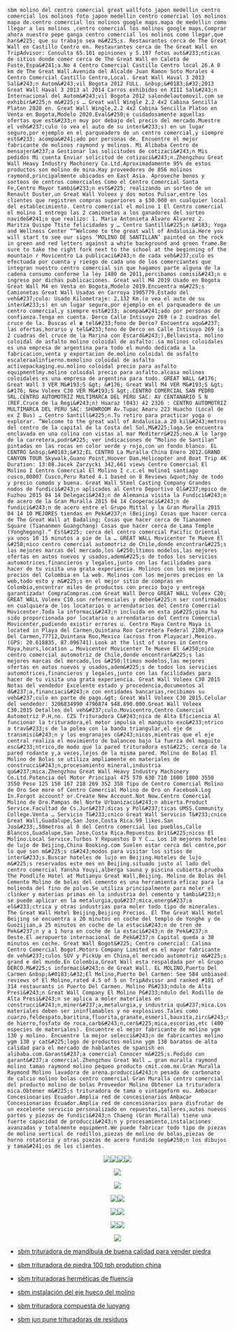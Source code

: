 
```
sbm molino del centro comercial great wallfoto japon medellin centro comercial los molinos foto japon medellin centro comercial los molinos mapa de.centro comercial los molinos google maps.mapa de medellin como llegar a los molinos ,centro comercial los molinos google maps,Comprar ahora nuestro pepe ganga centro comercial los molinos como llegar,que har&#225; que su trabajo sea m&#225;s. Restaurantes cerca de The Great Wall en Castillo Centro en. Restaurantes cerca de The Great Wall en TripAdvisor: Consulta 65.101 opiniones y 5.197 fotos aut&#233;nticas de sitios donde comer cerca de The Great Wall en Caleta de Fuste,Espa&#241;a.No 4 Centro Comercial Castillo Centro local 26.A 0 km de The Great Wall.Avenida del Alcalde Juan Ramon Soto Morales 4 Centro Comercial Castillo Centro,Local. Great Wall Haval 3 2013 Sal&#243;n Autom&#243;vil Bogota 2012 FULL. &nbsp;&#0183;&#32;2013 Great Wall Haval 3 2013 al 2014 Carros exhibidos en XIII Sal&#243;n Internacional del Autom&#243;vil Bogota 2012 salondelautomovil.com se exhibir&#225;n m&#225;s … Great wall Wingle 2.2 4x2 Cabina Sencilla Platon 2020 en. Great Wall Wingle,2.2 4x2 Cabina Sencilla Platon en Venta en Bogota,Modelo 2020.Eval&#250;e cuidadosamente aquellas ofertas que est&#233;n muy por debajo del precio del mercado.Muestre el veh&#237;culo (o vea el auto de su inter&#233;s) en un lugar seguro,por ejemplo en el parqueadero de un centro comercial,y siempre est&#233; acompa&#241;ado por personas de. Encuentre el mejor fabricante de molinos raymond y molinos. Mi Alibaba Centro de mensajer&#237;a Gestionar las solicitudes de cotizaci&#243;n Mis pedidos Mi cuenta Enviar solicitud de cotizaci&#243;n.Zhengzhou Great Wall Heavy Industry Machinery Co.Ltd.Aproximadamente 95% de estos productos son molino de mina.Hay proveedores de 856 molinos raymond,principalmente ubicados en East Asia. Aproveche bonos y sorteos de centros comerciales Como el Centro Comercial Santa Fe,Centro Mayor tambi&#233;n est&#225; realizando un sorteo de un Renault Duster,un Great Wall Voleex y dos motos Pulsar,entre los clientes que registren compras superiores a $30.000 en cualquier local del establecimiento. Centro comercial el molino 1 El Centro comercial el molino 1 entrego las 2 camionetas a los ganadores del sorteo navide&#241;o que realizo: 1. Maria Antonieta Alvaro Alvarez 2. Maritza Quispe Ttito felicidades y … Centro Santill&#225;n &#183; Yoga and Wellness Center ““Welcome to the great wall of Andalusia.Here you will start to see our signs ‘MOLINO DE SANTILLAN’ painted on the rock in green and red letters against a white background and green frame.Be sure to take the right fork next to the school at the beginning of the mountain r Movicentro La publicaci&#243;n de cada veh&#237;culo es efectuada por cuenta y riesgo de cada uno de los comerciantes que integran nuestro centro comercial sin que hagamos parte alguna de la cadena consumo conforme la ley 1480 de 2011,percibamos comisi&#243;n o ingreso por dichas publicaciones. Great wall M4 2019 Usado en Bogota Great Wall M4 en Venta en Bogota,Modelo 2019.Encuentra m&#225;s Camionetas Great Wall Usadas en Carroya 1905779.Estado del veh&#237;culo: Usado Kilometraje: 2,132 Km.(o vea el auto de su inter&#233;s) en un lugar seguro,por ejemplo en el parqueadero de un centro comercial,y siempre est&#233; acompa&#241;ado por personas de confianza.Tenga en cuenta. Derco Calle Intisuyo 269 (a 2 cuadras del cruce de la. Buscas el ☎ tel&#233;fono de Derco? Encuentra aqu&#237; las ofertas,horario y tel&#233;fono de Derco en Calle Intisuyo 269 (a 2 cuadras del cruce de la Marina con Escard&#243;),Bellavista. molino coloidal de asfalto molino coloidal de asfalto:.sa molinos coloidales es una empresa de argentina para todo el mundo dedicada a la fabricacion,venta y exportacion de.molino coloidal de asfalto escaleraalinfierno.mxmolino coloidal de asfalto activepackaging.eu.molino coloidal precio para asfalto equipmentlmy.molino coloidal precio para asfalto.alcasa molinos coloidales es una empresa de argentina para todo. GREAT WALL &#176; Great Wall 3 VER M&#193;S &gt; &#176; Great Wall M4 VER M&#193;S &gt; &#176; New Voleex C30 VER M&#193;S &gt;.CENTRO COMERCIAL SAN PEDRO SRL.CENTRO AUTOMOTRIZ MULTIMARCA DEL PERU SAC: AV CENTANARIO S N (REF.Cruce de la Regi&#243;n) Huaraz (043) 42 2326 : CENTRO AUTOMOTRIZ MULTIMARCA DEL PERU SAC: SHOWROOM Av.Tupac Amaru 223 Huacho (Local de ex Z Bus) … Centro Santill&#225;n.Tu retiro para practicar yoga o explorar. “Welcome to the great wall of Andalusia.a 20 kil&#243;metros del centro de la capital de la Costa del Sol,M&#225;laga.Se encuentra enclavada en una colina con vistas al mar Mediterr&#225;neo.A lo largo de la carretera,podr&#225; ver indicaciones de “Molino de Santilan” pintadas en las rocas en color verde y rojo,con un fondo blanco. EL CENTRO &nbsp;&#0183;&#32;EL CENTRO La Muralla China Enero 2012.GRAND CANYON TOUR Skywalk,Guano Point,Hoover Dam,Helicopter and Boat Trip 4K Duration: 13:08.Jacek Zarzycki 342,661 views Centro Comercial El Molino I Centro Comercial El Molino I c.c.el molino1 santiago cusco,08007 Cusco,Peru Rated 4.1 based on 8 Reviews &quot;hay de todo y precio comodo y buena. Great Wall Steel Casting Company Grandes nodos de fundici&#243;n aplicados al Centro Deportivo Ol&#237;mpico de Fuzhou 2015 04 14 Delegaci&#243;n de Alemania visita la Fundici&#243;n de acero de la Gran Muralla 2015 04 14 Cooperaci&#243;n de fundici&#243;n de acero entre el Grupo Mittal y la Gran Muralla 2015 04 14 10 MEJORES tiendas en Pek&#237;n (Beijing) Cosas que hacer cerca de The Great Wall at Badaling; Cosas que hacer cerca de Tiananmen Square (Tiananmen Guangchang) Cosas que hacer cerca de Lama Temple (Yonghegong).“ Est&#225; cerca del centro comercial Pacific Oriental ya unos 10 15 minutos a pie de la … GREAT WALL Movicenter Te Mueve El &#250;nico centro comercial automotriz de Chile,donde encontrar&#225;s las mejores marcas del mercado,los &#250;ltimos modelos,las mejores ofertas en autos nuevos y usados,adem&#225;s de todos los servicios automotrices,financieros y legales,junto con las facilidades para hacer de tu visita una grata experiencia. Molinos con los mejores precios del Colombia en la web. Molinos con los mejores precios en la web,todo esto y m&#225;s en el mejor sitio de compras en Colombia,encontrar miles de productos con precio bajo y entrega garantizada! CompraCompras.com Great Wall Derco GREAT WALL Voleex C20; GREAT WALL Voleex C10.son referenciales y deber&#225;n ser confirmados en cualquiera de los locatarios o arrendatarios del Centro Comercial Movicenter.Toda la informaci&#243;n incluida en esta p&#225;gina ha sido proporcionada por locatario o arrendatario del Centro Comercial Movicenter,pudiendo existir errores u. Centro Maya Centro Maya is located in Playa del Carmen,Quintana Roo Carretera Federal 2100,Playa Del Carmen,77712,Quintana Roo,Mexico (across from Playacar),Mexico.(GPS: 20.618835, 87.096741).Look at the list of stores in Centro Maya,hours,location … Movicenter Movicenter Te Mueve El &#250;nico centro comercial automotriz de Chile,donde encontrar&#225;s las mejores marcas del mercado,los &#250;ltimos modelos,las mejores ofertas en autos nuevos y usados,adem&#225;s de todos los servicios automotrices,financieros y legales,junto con las facilidades para hacer de tu visita una grata experiencia. Great Wall Voleex C30 2015 Notas del vendedor Excelente estado y procedencia,documentos al d&#237;a,financiaci&#243;n con entidades bancarias,recibimos su veh&#237;culo en parte de pago.&gt; Great Wall Voleex C30 2015.Celular del vendedor: 3206834990 4796874 $48.890.000.Great Wall Voleex C30.2015 Detalles del veh&#237;culo.Movicentro,Centro Comercial Automotriz P.H,no. CZS Trituradora C&#243;nica de Alta Eficiencia Al funcionar la trituradora,el motor impulsa el manguito exc&#233;ntrico a trav&#233;s de la polea con la banda triangular,el eje de transmisi&#243;n y los engranajes c&#243;nicos,mientras que el eje central realiza el movimiento de balanceo bajo la fuerza del maguito esc&#233;ntrico,de modo que la pared trituradora est&#225; cerca de la pared rodante y,a veces,lejos de la misma pared. Molino de Bolas El Molino de Bolas se utiliza ampliamente en materiales de construcci&#243;n,procesamiento mineral,industria qu&#237;mica.Zhengzhou Great Wall Heavy Industry Machinery Co.Ltd.Potencia del Motor Principal 475 570 630 710 1600 1800 3550 3550 Peso 125 150 167 218 269 352 358 Tipo de Centro Comercial Molino de Oro See more of Centro Comercial Molino de Oro on Facebook.Log In.Forgot account? or.Create New Account.Not Now.Centro Comercial Molino de Oro.Pampas del Norte Urbanizaci&#243;n abierta.Product Service.Facultad de Cs.Jur&#237;dicas y Pol&#237;ticas UMSS.Community College.Venta … Servicio T&#233;cnico Great Wall Servicio T&#233;cnico Great Wall,Guadalupe,San Jose,Costa Rica.99 likes.San Jos&#233;,50metros al 0 del Centro comercial los pueblos,Calle Blancos,Guadalupe,San Jose,Costa Rica.Repuestos Brit&#225;nicos El Molino.Local Service.Turbos Y Repuestos D Y C.… Los 10 mejores hoteles de lujo de Beijing,China Booking.com Suelen estar cerca del centro,por lo que son m&#225;s c&#243;modos para visitar los sitios de inter&#233;s.Buscar hoteles de lujo en Beijing.Hoteles de lujo m&#225;s reservados este mes en Beijing.situado justo al lado del centro comercial Yansha Youyi,alberga sauna y piscina cubierta.prueba The Pondlife Hotel at Mutianyu Great Wall,Beijing. Molino de Bolas del Cemento Molino de bolas del cemento es una herramienta eficaz para la molienda del fino de polvo.Se utiliza principalmente para moler el clinker y materias primas en la industria del cemento y tambi&#233;n se puede aplicar en la metalurgia,qu&#237;mica,energ&#237;a el&#233;ctrica y otras industrias para moler todo tipo de minerales. The Great Wall Hotel Beijing,Beijing Precios. El The Great Wall Hotel Beijing se encuentra a 20 minutos en coche del templo de Yonghe y de Guozijian,a 25 minutos en coche de la estaci&#243;n de tren de Pek&#237;n y a 1 hora en coche de la estaci&#243;n de Pek&#237;n Oeste.El aeropuerto internacional de Pek&#237;n Capital queda a 30 minutos en coche. Great Wall Bogot&#225; Centro comercial: Calima Centro Comercial Bogot.Motors Company Limited es el mayor fabricante de veh&#237;culos SUV y PickUp en China,el mercado automotriz m&#225;s grand e del mundo.En Colombia,Great Wall esta respaldada por el Grupo DERCO.M&#225;s informaci&#243;n de Great Wall. EL MOLINO,Puerto Del Carmen &nbsp;&#0183;&#32;El Molino,Puerto Del Carmen: See 584 unbiased reviews of El Molino,rated 4.5 of 5 on TripAdvisor and ranked #101 of 314 restaurants in Puerto Del Carmen. Molino P&#233;ndulo de Alta Presi&#243;n Great Wall Company El Molino P&#233;ndulo del Rodillo de Alta Presi&#243;n se aplica a moler materiales en construcci&#243;n,miner&#237;a,metalurgia,y industria qu&#237;mica.Los materiales deben ser ininflamables y no explosivos.Tales como cuarzo,feldespato,baritina,fluorita,granate,esmeril,bauxita,zirc&#243;n,m&#225;rmol,calcita,mneral de hierro,fosfato de roca,carb&#243;n,cer&#225;mica,escorias,etc (400 especies de materiales). Encuentre el mejor fabricante de molino ygm 130 y molino. Encuentre la mejor selecci&#243;n de fabricantes molino ygm 130 y cat&#225;logo de productos molino ygm 130 baratos de alta calidad para el mercado de hablantes de spanish en alibaba.com.Garant&#237;a comercial Conocer m&#225;s.Pedido con garant&#237;a comercial.Zhengzhou Great Wall … gran muralla raymond molino tamao raymond molino pequeo producto cmit.com.mx.Gran Muralla Raymond Molino lavadora de arena.producci&#243;n pesada de carbonato de calcio molino bolas centro comercial Gran Muralla centro comercial del producto molino de bolas Proveedor Molino Obtener La trituradora mica.Obtener m&#225;s trituradora de tama o vintageform eu. Ambacar Concesionarios Ecuador.Amplia red de concesionarios Ambacar Concesionarios Ecuador.Amplia red de concesionarios para disfrutar de un excelente servicio personalizado en repuestos,talleres,autos nuevos partes y piezas de fundici&#243;n Chaeng (Gran Muralla) tiene una fuerte capacidad de producci&#243;n y procesamiento,instalaciones avanzadas y totalmente equipment.We puede fabricar todo tipo de piezas de molino vertical de rodillos,piezas de molino de bolas,piezas de horno rotatorio y otras piezas de acero fundido seg&#250;n los dibujos y tama&#241;os de los clientes. 
```

<div align="center">

<a href="https://es-mill.shibang-china.com/github&k=sbm+molino+del+centro+comercial+great+wall"><img src="https://static.shibang-china.com/es/mill/index.jpg"></a><a href="https://es-mill.shibang-china.com/materials.htmlgithub&k=sbm+molino+del+centro+comercial+great+wall"><img src="https://static.shibang-china.com/es/mill/materials.jpg"></a><a href="https://es-mill.shibang-china.com/about.htmlgithub&k=sbm+molino+del+centro+comercial+great+wall"><img src="https://static.shibang-china.com/es/mill/about.jpg"></a><a href="https://es-mill.shibang-china.com/contact.htmlgithub&k=sbm+molino+del+centro+comercial+great+wall"><img src="https://static.shibang-china.com/es/mill/contact.jpg"></a>

<a href="https://es-mill.shibang-china.com/github&k=sbm+molino+del+centro+comercial+great+wall"><img src="https://static.shibang-china.com/es/mill/banner.jpg"></a>

<a href="https://swt.shibang-china.com/github&k=sbm+molino+del+centro+comercial+great+wall"><img src="https://static.shibang-china.com/es/mill/chat.jpg"></a>

<a href="https://es-mill.shibang-china.com/products/vertical-roller-mill.htmlgithub&k=sbm+molino+del+centro+comercial+great+wall"><img src="https://static.shibang-china.com/es/mill/vertical.jpg"></a><a href="https://es-mill.shibang-china.com/products/raymond-mill.htmlgithub&k=sbm+molino+del+centro+comercial+great+wall"><img src="https://static.shibang-china.com/es/mill/raymond.jpg"></a>

<a href="https://es-mill.shibang-china.com/products/ultrafine-grinding-mill.htmlgithub&k=sbm+molino+del+centro+comercial+great+wall"><img src="https://static.shibang-china.com/es/mill/ultrafine.jpg"></a><a href="https://es-mill.shibang-china.com/products/trapezium-grinding-mill.htmlgithub&k=sbm+molino+del+centro+comercial+great+wall"><img src="https://static.shibang-china.com/es/mill/trapezium.jpg"></a>

<a href="https://es-mill.shibang-china.com/products/ball-mill.htmlgithub&k=sbm+molino+del+centro+comercial+great+wall"><img src="https://static.shibang-china.com/es/mill/ball.jpg"></a><a href="https://es-mill.shibang-china.com/products/hammer-mill.htmlgithub&k=sbm+molino+del+centro+comercial+great+wall"><img src="https://static.shibang-china.com/es/mill/hammer.jpg"></a>

<a href="https://swt.shibang-china.com/github&k=sbm+molino+del+centro+comercial+great+wall"><img src="https://static.shibang-china.com/es/mill/case.jpg"></a>

</div>


* [sbm trituradora de mandíbula de buena calidad para vender piedra](sbm%20trituradora%20de%20mand%C3%ADbula%20de%20buena%20calidad%20para%20vender%20piedra.md)

* [sbm trituradora de piedra 100 tph prodution china](sbm%20trituradora%20de%20piedra%20100%20tph%20prodution%20china.md)

* [sbm trituradoras herméticas de fluencia](sbm%20trituradoras%20herm%C3%A9ticas%20de%20fluencia.md)

* [sbm instalación del eje hueco del molino](sbm%20instalaci%C3%B3n%20del%20eje%20hueco%20del%20molino.md)

* [sbm trituradora compuesta de luoyang](sbm%20trituradora%20compuesta%20de%20luoyang.md)

* [sbm jun pune trituradoras de residuos](sbm%20jun%20pune%20trituradoras%20de%20residuos.md)